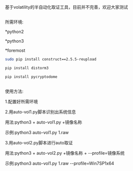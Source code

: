 基于volatility的半自动化取证工具，目前并不完善，欢迎大家测试

##
所需环境:

*python2

*python3

*foremost


```bash
sudo pip install construct==2.5.5-reupload

pip install distorm3

pip install pycryptodome
```

##
使用方法:

1.配置好所需环境

2.用auto-vol1.py脚本识别出系统信息

用法:python3 + auto-vol1.py +镜像名称

示例:python3 auto-vol1.py 1.raw

3.用auto-vol2.py脚本进行auto取证

用法:python3 + auto-vol2.py +镜像名称 + --profile=镜像系统

示例:python3 auto-vol1.py 1.raw --profile=Win7SP1x64

